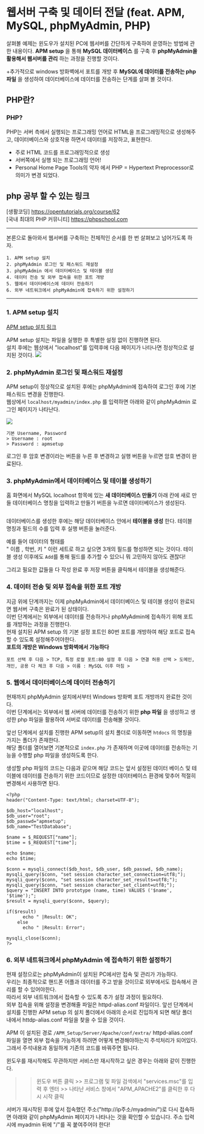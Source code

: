 웹서버 구축 및 데이터 전달 (feat. APM, MySQL, phpMyAdmin, PHP)
============================================================

살펴볼 예제는 윈도우가 설치된 PC에 웹서버를 간단하게 구축하여 운영하는 방법에 관한 내용이다. 
 __APM setup__ 을 통해 __MySQL 데이터베이스__ 를 구축 후 __phpMyAdmin을 활용해서 웹서버를 관리__ 하는 과정을 진행할 것이다. 

+추가적으로 windows 방화벽에서 포트를 개방 후 __MySQL에 데이터를 전송하는 php 파일__ 을 생성하여 데이터베이스에 데이터를 전송하는 단계를 살펴 볼 것이다.


PHP란? 
-----------------------------------------------------------
### PHP?
PHP는 서버 측에서 실행되는 프로그래밍 언어로 HTML을 프로그래밍적으로 생성해주고, 데이터베이스와 상호작용 하면서 데이터를 저장하고, 표현한다.
+ 주로 HTML 코드를 프로그래밍적으로 생성 
+ 서버쪽에서 실행 되는 프로그래밍 언어!
+ Personal Home Page Tools의 약자 에서 PHP = Hypertext Preprocessor로 의미가 변경 되었다. 

## php 공부 할 수 있는 링크
[생활코딩] <https://opentutorials.org/course/62>   
[국내 최대의 PHP 커뮤니티] <https://phpschool.com>


-------------------------------------------------------------------------------------------

본론으로 돌아와서 웹서버를 구축하는 전체적인 순서를 한 번 살펴보고 넘어가도록 하자. 
```
1. APM setup 설치
2. phpMyAdmin 로그인 및 패스워드 재설정
3. phpMyAdmin 에서 데이터베이스 및 테이블 생성
4. 데이터 전송 및 외부 접속을 위한 포트 개방
5. 웹에서 데이터베이스에 데이터 전송하기 
6. 외부 네트워크에서 phpMyAdmin에 접속하기 위한 설정하기
```

---------------------------------------------------------------------------------------------

### 1. APM setup 설치   

[APM setup 설치 링크](https://drive.google.com/file/d/0B9eALrnw2M_ibDBoUVA1NXlsQkE/view, "download link")

APM setup 설치는 파일을 실행한 후 특별한 설정 없이 진행하면 된다.   
설치 후에는 웹상에서 "localhost"를 입력후에 다음 페이지가 나타나면 정상적으로 설치된 것이다. 
<img src="https://user-images.githubusercontent.com/42258047/86437178-ea9cfb80-bd3e-11ea-8895-502e69e6221e.PNG" ></img>

### 2. phpMyAdmin 로그인 및 패스워드 재설정


APM setup이 정상적으로 설치된 후에는 phpMyAdmin에 접속하여 로그인 후에 기본 패스워드 변경을 진행한다.   
웹상에서 ```localhost/myadmin/index.php``` 를 입력하면 아래와 같이 phpMyAdmin 로그인 페이지가 나타난다. 

<img src="https://user-images.githubusercontent.com/42258047/86437624-d7d6f680-bd3f-11ea-825a-d997ff7cbb4b.PNG" ></img>

```
기본 Username, Password
> Username : root
> Password : apmsetup
```

로그인 후 암호 변경이라는 버튼을 누른 후 변경하고 실행 버튼을 누르면 암호 변경이 완료된다. 

### 3. phpMyAdmin에서 데이터베이스 및 테이블 생성하기 

홈 화면에서 MySQL localhost 항목에 있는 __새 데이터베이스 만들기__ 아래 칸에 새로 만들 데이터베이스 명칭을 입력하고 만들기 버튼을 누르면 데이터베이스가 생성된다. 

<img src=""></img>

데이터베이스를 생성한 후에는 해당 데이터베이스 안에서 __테이블을 생성__ 한다. 테이블 명칭과 필드의 수를 입력 후 실행 버튼을 눌러준다.   

예를 들어 데이터의 형태를   
" 이름 , 학번, 키 " 이런 세트로 하고 싶으면 3개의 필드를 형성하면 되는 것이다. 테이블 생성 이후에도 ```Add```를 통해 필드를 추가할 수 있으니 뭐 고민하지 않아도 괜찮다! 

그리고 필요한 값들을 다 작성 완료 후 저장 버튼을 클릭해서 테이블을 생성해준다.

### 4. 데이터 전송 및 외부 접속을 위한 포트 개방

지금 위에 단계까지는 이제 phpMyAdmin에서 데이터베이스 및 테이블 생성이 완료되면 웹서버 구축은 완료가 된 상태이다.   
이번 단계에서는 외부에서 데이터를 전송하거나 phpMyAdmin에 접속하기 위해 포트를 개방하는 과정을 진행한다.    
현재 설치된 APM setup 의 기본 설정 포트인 80번 포트를 개방하여 해당 포트로 접속할 수 있도록 설정해주어야한다.   
__포트의 개방은 Windows 방화벽에서 가능하다__
``` > 제어판 > Windows방화벽 > 고급 설정 > 고급 보안이 포함된 Windows 방화벽 > 인바운드 규칙 > 새규칙 > 새 인바운드 규칙 마법사 > 
포트 선택 후 다음 > TCP, 특정 로컬 포트:80 설정 후 다음 > 연결 허용 선택 > 도메인, 개인, 공용 다 체크 후 다음 > 이름 : MySQL 이후 마침 > 
```

### 5. 웹에서 데이터베이스에 데이터 전송하기 

현재까지 phpMyAdmin 설치에서부터 Windows 방화벽 포트 개방까지 완료한 것이다.   
이번 단계에서는 외부에서 웹 서버에 데이터를 전송하기 위한 __php 파일__ 을 생성하고 생성한 php 파일을 활용하여 서버로 데이터를 전송해볼 것이다.   
   
앞선 단계에서 설치를 진행한 APM setup의 설치 폴더로 이동하면 ```htdocs``` 의 명칭을 가지는 폴더가 존재한다.   
해당 폴더를 열어보면 기본적으로 ```index.php``` 가 존재하며 이곳에 데이터를 전송하는 기능을 수행할 php 파일을 생성하도록 한다. 

생성할 php 파일의 코드는 다음과 같으며 해당 코드는 앞서 설정된 데이터 베이스 및 테이블에 데이터를 전송하기 위한 코드이므로 설정한 데이터베이스 환경에 맞추어 적절히 변경해서 사용하면 된다. 

```
<?php
header("Content-Type: text/html; charset=UTF-8");

$db_host="localhost";   
$db_user="root";
$db_passwd="apmsetup"; 
$db_name="TestDatabase";

$name = $_REQUEST["name"];
$time = $_REQUEST["time"];

echo $name;
echo $time;

$conn = mysqli_connect($db_host, $db_user, $db_passwd, $db_name);
mysqli_query($conn, "set session character_set_connection=utf8;");
mysqli_query($conn, "set session character_set_results=utf8;");
mysqli_query($conn, "set session character_set_client=utf8;");
$query = "INSERT INTO prototype (name, time) VALUES ('$name', '$time');";
$result = mysqli_query($conn, $query);

if($result)
      echo " |Result: OK";
    else
      echo " |Result: Error";

mysqli_close($conn);
?>
```

### 6. 외부 네트워크에서 phpMyAdmin 에 접속하기 위한 설정하기

현재 설정으로는 phpMyAdmin이 설치된 PC에서만 접속 및 관리가 가능하다.   
우리는 최종적으로 핸드폰 어플과 데이터를 주고 받을 것이므로 외부에서도 접속해서 관리를 할 수 있어야한다.    
따라서 외부 네트워크에서 접속할 수 있도록 추가 설정 과정이 필요하다.   
외부 접속을 위해 설정을 변경해줄 파일은 httpd-alias.conf 파일이다. 앞선 단계에서 설치를 진행한 APM setup 의 설치 폴더에서 아래의 순서로 진입하게 되면 해당 폴더 내에서 httdp-alias.conf 파일을 찾을 수 있을 것이다.

APM 이 설치된 경로 ```/APM_Setup/Server/Apache/conf/extra/```
httpd-alias.conf 파일을 열면 외부 접속을 가능하게 하려면 어떻게 변경해야하는지 주석처리가 되어있다. 그래서 주석내용과 동일하게 기존의 코드를 바꿔주면 됩니다.

윈도우를 재시작해도 무관하지만 서비스만 재시작하고 싶은 경우는 아래와 같이 진행한다. 

>> 윈도우 버튼 클릭 >> 프로그램 및 파일 검색에서 "services.msc"를 입력 후 엔터 >> 나타난 서비스 창에서 "APM_APACHE2"를 클릭한 후 다시 시작 클릭 

서버가 재시작된 후에 앞서 접속했던 주소("http://ip주소/myadmin/")로 다시 접속하면 아래와 같이 phpMyAdmin 페이지가 나타나는 것을 확인할 수 있습니다. 주소 입력 시에 myadmin 뒤에 "/"를 꼭 붙여주어야 한다!
